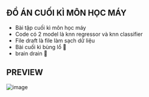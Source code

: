 ## ĐỒ ÁN CUỐI KÌ MÔN HỌC MÁY
- Bài tập cuối kì môn học máy
- Code có 2 model là knn regressor và knn classifier
- File draft là file làm sạch dữ liệu
- Bài cuối kì bùng lổ 🤯
- brain drain 🧠

## PREVIEW
![image](https://github.com/user-attachments/assets/d66b84b7-358e-4749-97f3-baaadf984d1f)

